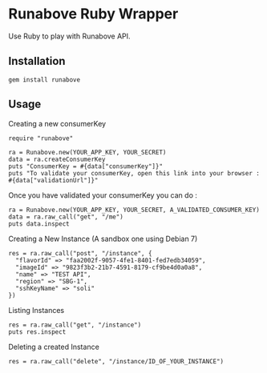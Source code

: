 # Runabove Ruby Wrapper

Use Ruby to play with Runabove API.

## Installation

`gem install runabove`

## Usage

Creating a new consumerKey

```
require "runabove"

ra = Runabove.new(YOUR_APP_KEY, YOUR_SECRET)
data = ra.createConsumerKey
puts "ConsumerKey = #{data["consumerKey"]}"
puts "To validate your consumerKey, open this link into your browser : #{data["validationUrl"]}"
```

Once you have validated your consumerKey you can do :

```
ra = Runabove.new(YOUR_APP_KEY, YOUR_SECRET, A_VALIDATED_CONSUMER_KEY)
data = ra.raw_call("get", "/me")
puts data.inspect
```

Creating a New Instance (A sandbox one using Debian 7)

```
res = ra.raw_call("post", "/instance", { 
  "flavorId" => "faa2002f-9057-4fe1-8401-fed7edb34059", 
  "imageId" => "9823f3b2-21b7-4591-8179-cf9be4d0a0a8", 
  "name" => "TEST API", 
  "region" => "SBG-1", 
  "sshKeyName" => "soli" 
})
```

Listing Instances

```
res = ra.raw_call("get", "/instance")
puts res.inspect
```

Deleting a created Instance

```
res = ra.raw_call("delete", "/instance/ID_OF_YOUR_INSTANCE")
```